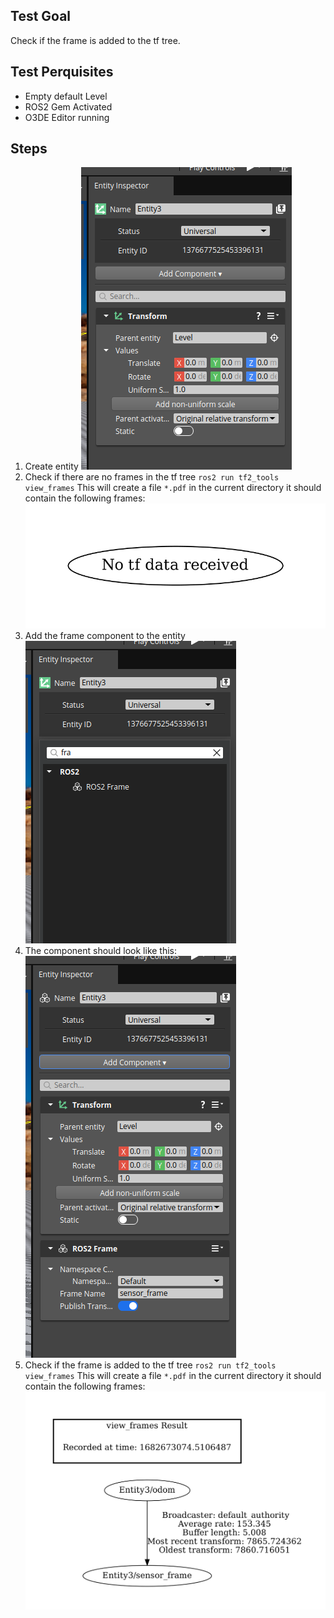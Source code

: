 ## Test Goal 

Check if the frame is added to the tf tree.

## Test Perquisites

- Empty default Level
- ROS2 Gem Activated
- O3DE Editor running

## Steps

1. Create entity
![add entity](asset/add-entity.png)
2. Check if there are no frames in the tf tree `ros2 run tf2_tools view_frames` This will create a file `*.pdf` in the current directory it should contain the following frames:
![tf tree empty](asset/frames-no-tf.png)
3. Add the frame component to the entity
![add component](asset/add-ros2-frame.png)
4. The component should look like this:
![result](asset/resulting.png)
5. Check if the frame is added to the tf tree `ros2 run tf2_tools view_frames` This will create a file `*.pdf` in the current directory it should contain the following frames:
![tf tree](asset/frames-tf-present.png) 